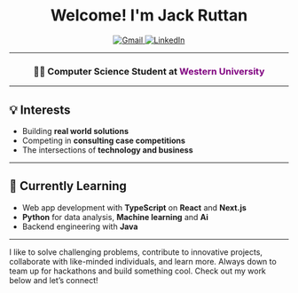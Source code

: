 <h1 align="center">Welcome! I'm Jack Ruttan</span></h1>

<p align="center">
  <a href="mailto:jackjr.ruttan@gmail.com">
    <img src="https://img.shields.io/badge/Gmail-D14836?style=flat-square&logo=gmail&logoColor=white" alt="Gmail">
  </a>
  <a href="https://www.linkedin.com/in/john-ruttan-495866232/">
    <img src="https://img.shields.io/badge/LinkedIn-0077B5?style=flat-square&logo=linkedin&logoColor=white" alt="LinkedIn">
  </a>
</p>

---

<h3 align="center">
  👨‍💻 <b>Computer Science Student</b> at <span style="color:purple;"><b>Western University</b></span>
</h3>

---

## 💡 Interests
- Building **real world solutions**
- Competing in **consulting case competitions**
- The intersections of **technology and business**

---
## 📝 Currently Learning
- Web app development with **TypeScript** on **React** and **Next.js**
- **Python** for data analysis, **Machine learning** and **Ai** 
- Backend engineering with **Java** 
---

I like to solve challenging problems, contribute to innovative projects, collaborate with like-minded individuals, and learn more. Always down to team up for hackathons and build something cool. Check out my work below and let’s connect!
